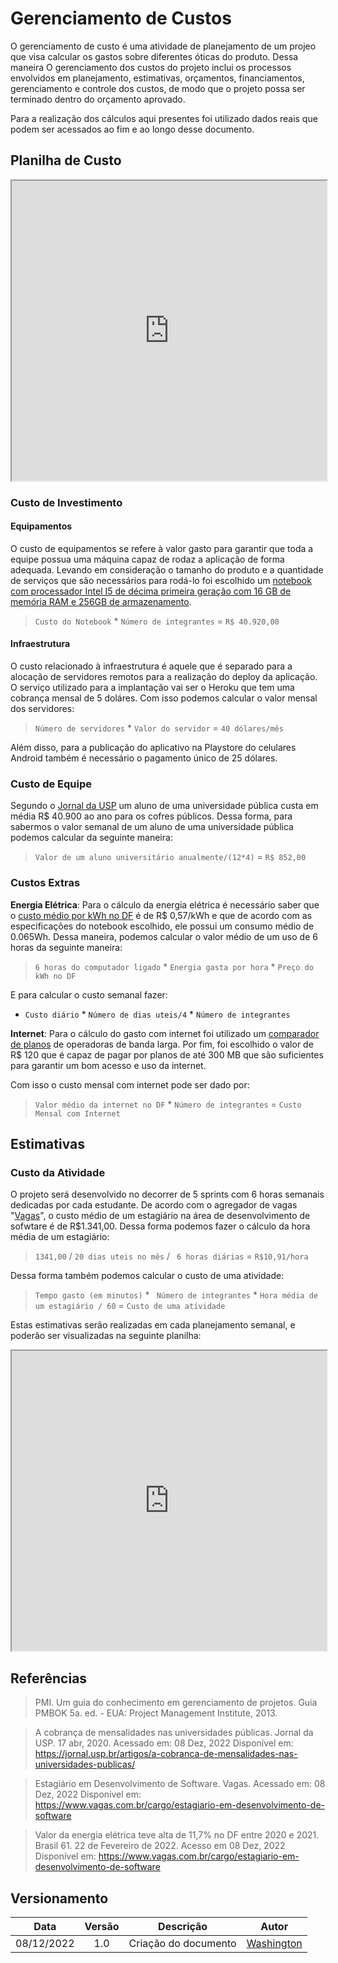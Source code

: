 # Gerenciamento de Custos

O gerenciamento de custo é uma atividade de planejamento de um projeo que visa calcular os gastos sobre diferentes óticas do produto. Dessa maneira O gerenciamento dos custos do projeto inclui os processos envolvidos em planejamento, estimativas,
orçamentos, financiamentos, gerenciamento e controle dos custos, de modo que o projeto possa ser terminado
dentro do orçamento aprovado.

Para a realização dos cálculos aqui presentes foi utilizado dados reais que podem ser acessados ao fim e ao longo desse documento.

## Planilha de Custo

<iframe width="100%" height="480px" style={{minWidth: "640px", minHeight: "480px", backgroundColor: "#f4f4f4", border: "1px solid #efefef" }} src="https://docs.google.com/spreadsheets/d/e/2PACX-1vRt3W0YYz4LlWMM6L0JB4nK5wqNcn3J3j71pNbHtIQl1M_AIEib13FaOlMyTCUuUWK6rHRB9-matrMN/pubhtml?widget=true&amp;headers=false"></iframe>

### Custo de Investimento

#### Equipamentos

O custo de equipamentos se refere à valor gasto para garantir que toda a equipe possua uma máquina capaz de rodaz a aplicação de forma adequada. Levando em consideração o tamanho do produto e a quantidade de serviços que são necessários para rodá-lo foi escolhido um [notebook com processador Intel I5 de décima primeira geração com 16 GB de memória RAM e 256GB de armazenamento](https://imgur.com/a/u7qOk2g).
> ```Custo do Notebook``` * ```Número de integrantes``` = ```R$ 40.920,00```

#### Infraestrutura

O custo relacionado à infraestrutura é aquele que é separado para a alocação de servidores remotos para a realização do deploy da aplicação. O serviço utilizado para a implantação vai ser o Heroku que tem uma cobrança mensal de 5 doláres. Com isso podemos calcular o valor mensal dos servidores:

> ```Número de servidores``` * ```Valor do servidor``` = ```40 dólares/mês```

Além disso, para a publicação do aplicativo na Playstore do celulares Android também é necessário o pagamento único de 25 dólares.

### Custo de Equipe

Segundo o [Jornal da USP](https://jornal.usp.br/artigos/a-cobranca-de-mensalidades-nas-universidades-publicas/) um aluno de uma universidade pública custa em média R$ 40.900 ao ano para os cofres públicos. Dessa forma, para sabermos o valor semanal de um aluno de uma universidade pública podemos calcular da seguinte maneira:
> ```Valor de um aluno universitário anualmente/(12*4)``` = ```R$ 852,00```

### Custos Extras

**Energia Elétrica**: Para o cálculo da energia elétrica é necessário saber que o [custo médio por kWh no DF](https://brasil61.com/n/valor-da-energia-eletrica-teve-alta-de-11-7-no-df-entre-2020-e-2021-pind223131) é de R$ 0,57/kWh e que de acordo com as especificações do notebook escolhido, ele possui um consumo médio de 0.065Wh. Dessa maneira, podemos calcular o valor médio de um uso de 6 horas da seguinte maneira:

> ```6 horas do computador ligado``` * ```Energia gasta por hora``` * ```Preço do kWh no DF```

E para calcular o custo semanal fazer:

* ```Custo diário``` * ```Número de dias uteis/4```  * ```Número de integrantes```  

**Internet**: Para o cálculo do gasto com internet foi utilizado um [comparador de planos](https://planos.minhaconexao.com.br/internet-banda-larga) de operadoras de banda larga. Por fim, foi escolhido o valor de R$ 120 que é capaz de pagar por planos de até 300 MB que são suficientes para garantir um bom acesso e uso da internet.

Com isso o custo mensal com internet pode ser dado por:

> ```Valor médio da internet no DF``` * ```Número de integrantes``` = ```Custo Mensal com Internet```



## Estimativas

### Custo da Atividade

O projeto será desenvolvido no decorrer de 5 sprints com 6 horas semanais dedicadas por cada estudante. De acordo com o agregador de vagas "[Vagas](https://www.vagas.com.br/cargo/estagiario-em-desenvolvimento-de-software)", o custo médio de um estagiário na área de desenvolvimento de sofwtare é de R$1.341,00. Dessa forma podemos fazer o cálculo da hora média de um estagiário:

> ```1341,00``` / ``` 20 dias uteis no mês ``` / ``` 6 horas diárias``` = ```R$10,91/hora```

Dessa forma também podemos calcular o custo de uma atividade:

> ```Tempo gasto (em minutos)``` * ``` Número de integrantes``` * ```Hora média de um estagiário / 60``` = ```Custo de uma atividade``` 

Estas estimativas serão realizadas em cada planejamento semanal, e poderão ser visualizadas na seguinte planilha:

<iframe width="100%" height="480px" style={{minWidth: "640px", minHeight: "480px", backgroundColor: "#f4f4f4", border: "1px solid #efefef" }} src="https://docs.google.com/spreadsheets/d/e/2PACX-1vTmfl8hJACvmt0mmLYiaX7qct2TRANyr5INkW4eM9-MDhyLmcBjq7QfDHliXfjB7nUbBBB7rETzbf0R/pubhtml?widget=true&amp;headers=false"></iframe>

## Referências

> PMI. Um guia do conhecimento em gerenciamento de projetos. Guia PMBOK 5a. ed. - EUA: Project Management Institute, 2013.

> A cobrança de mensalidades nas universidades públicas. Jornal da USP. 17 abr, 2020. Acessado em: 08 Dez, 2022 Disponível em: 
https://jornal.usp.br/artigos/a-cobranca-de-mensalidades-nas-universidades-publicas/

> Estagiário em Desenvolvimento de Software. Vagas. Acessado em: 08 Dez, 2022 Disponível em: https://www.vagas.com.br/cargo/estagiario-em-desenvolvimento-de-software

> Valor da energia elétrica teve alta de 11,7% no DF entre 2020 e 2021. Brasil 61. 22 de Fevereiro de 2022. Acesso em 08 Dez, 2022 Disponível em: https://www.vagas.com.br/cargo/estagiario-em-desenvolvimento-de-software

## Versionamento

|    Data    | Versão |       Descrição       |                  Autor                   |
| :--------: | :----: | :-------------------: | :--------------------------------------: |
| 08/12/2022 |  1.0   | Criação do documento  |  [Washington](https://github.com/WashingtonBispo)|